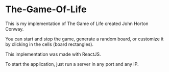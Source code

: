# The-Game-Of-Life
This is my implementation of The Game of Life created John Horton Conway.

You can start and stop the game, generate a random board, or customize it by clicking in the cells (board rectangles).

This implementation was made with ReactJS.

To start the application, just run a server in any port and any IP.
